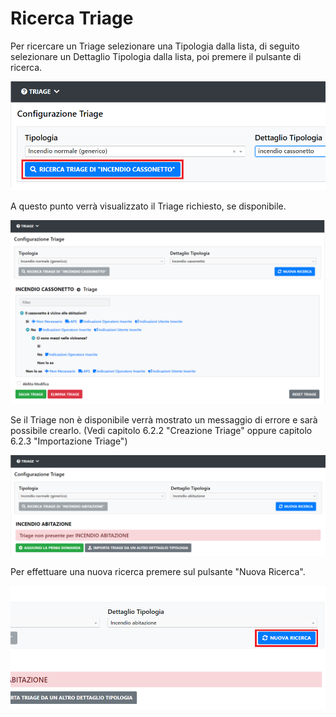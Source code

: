 # Ricerca Triage

Per ricercare un Triage selezionare una Tipologia dalla lista, di seguito selezionare un Dettaglio Tipologia dalla lista, poi premere il pulsante di ricerca.

![Triage](./img/search_button.png)

A questo punto verrà visualizzato il Triage richiesto, se disponibile.

![Triage](./img/search_ok.png)

Se il Triage non è disponibile verrà mostrato un messaggio di errore e sarà possibile crearlo. (Vedi capitolo 6.2.2 "Creazione Triage" oppure capitolo 6.2.3 "Importazione Triage")

![Triage](./img/search_ko.png)

Per effettuare una nuova ricerca premere sul pulsante "Nuova Ricerca".

![Triage](./img/new_search_button.png)

